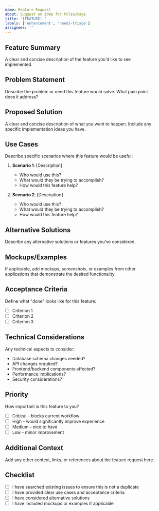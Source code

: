 ```yaml
---
name: Feature Request
about: Suggest an idea for PulseStage
title: '[FEATURE] '
labels: ['enhancement', 'needs-triage']
assignees: ''
---
```


## Feature Summary
A clear and concise description of the feature you'd like to see implemented.

## Problem Statement
Describe the problem or need this feature would solve. What pain point does it address?

## Proposed Solution
A clear and concise description of what you want to happen. Include any specific implementation ideas you have.

## Use Cases
Describe specific scenarios where this feature would be useful:

1. **Scenario 1**: [Description]
   - Who would use this?
   - What would they be trying to accomplish?
   - How would this feature help?

2. **Scenario 2**: [Description]
   - Who would use this?
   - What would they be trying to accomplish?
   - How would this feature help?

## Alternative Solutions
Describe any alternative solutions or features you've considered.

## Mockups/Examples
If applicable, add mockups, screenshots, or examples from other applications that demonstrate the desired functionality.

## Acceptance Criteria
Define what "done" looks like for this feature:

- [ ] Criterion 1
- [ ] Criterion 2
- [ ] Criterion 3

## Technical Considerations
Any technical aspects to consider:
- Database schema changes needed?
- API changes required?
- Frontend/backend components affected?
- Performance implications?
- Security considerations?

## Priority
How important is this feature to you?
- [ ] Critical - blocks current workflow
- [ ] High - would significantly improve experience
- [ ] Medium - nice to have
- [ ] Low - minor improvement

## Additional Context
Add any other context, links, or references about the feature request here.

## Checklist
- [ ] I have searched existing issues to ensure this is not a duplicate
- [ ] I have provided clear use cases and acceptance criteria
- [ ] I have considered alternative solutions
- [ ] I have included mockups or examples if applicable
